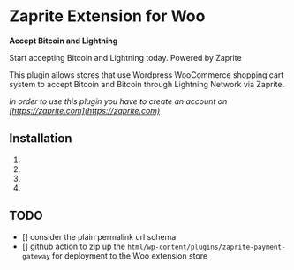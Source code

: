 Zaprite Extension for Woo
=========================

**Accept Bitcoin and Lightning**

Start accepting Bitcoin and Lightning today. Powered by Zaprite

This plugin allows stores that use Wordpress WooCommerce shopping cart system to accept Bitcoin and Bitcoin through Lightning Network via Zaprite.

*In order to use this plugin you have to create an account on [https://zaprite.com](https://zaprite.com)*

## Installation

1.
2.
3.
4.

## TODO
- [] consider the plain permalink url schema
- [] github action to zip up the `html/wp-content/plugins/zaprite-payment-gateway` for deployment to the Woo extension store